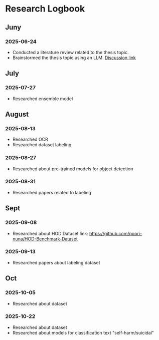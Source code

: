 # Research Logbook


## Juny

### 2025-06-24
- Conducted a literature review related to the thesis topic.
- Brainstormed the thesis topic using an LLM. [Discussion link](https://chatgpt.com/share/6866b777-cfbc-8004-893b-af2df79358cb)

## July
### 2025-07-27
- Researched ensemble model

## August
### 2025-08-13
- Researched OCR
- Researched dataset labeling

### 2025-08-27
- Researched about pre-trained models for object detection

### 2025-08-31
- Researched papers related to labeling

## Sept

### 2025-09-08
- Researched about HOD Dataset link: https://github.com/poori-nuna/HOD-Benchmark-Dataset

### 2025-09-13
- Researched papers about labeling dataset

## Oct

### 2025-10-05
- Researched about dataset

### 2025-10-22
- Researched about dataset
- Researched about models for classification text "self-harm/suicidal"
